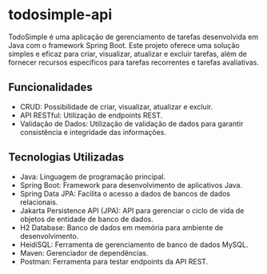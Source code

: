 # todosimple-api

TodoSimple é uma aplicação de gerenciamento de tarefas desenvolvida em Java com o framework Spring Boot. Este projeto oferece uma solução simples e eficaz para criar, visualizar, atualizar e excluir tarefas, além de fornecer recursos específicos para tarefas recorrentes e tarefas avaliativas.

## Funcionalidades
- CRUD: Possibilidade de criar, visualizar, atualizar e excluir.
- API RESTful: Utilização de endpoints REST.
- Validação de Dados: Utilização de validação de dados para garantir consistência e integridade das informações.

## Tecnologias Utilizadas
- Java: Linguagem de programação principal.
- Spring Boot: Framework para desenvolvimento de aplicativos Java.
- Spring Data JPA: Facilita o acesso a dados de bancos de dados relacionais.
- Jakarta Persistence API (JPA): API para gerenciar o ciclo de vida de objetos de entidade de banco de dados.
- H2 Database: Banco de dados em memória para ambiente de desenvolvimento.
- HeidiSQL: Ferramenta de gerenciamento de banco de dados MySQL.
- Maven: Gerenciador de dependências.
- Postman: Ferramenta para testar endpoints da API REST.

